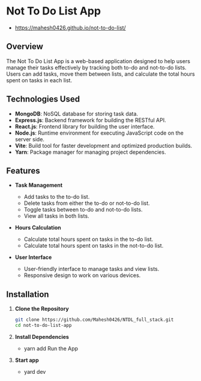 # Not To Do List App 
- https://mahesh0426.github.io/not-to-do-list/

## Overview

The Not To Do List App is a web-based application designed to help users manage their tasks effectively by tracking both to-do and not-to-do lists. Users can add tasks, move them between lists, and calculate the total hours spent on tasks in each list.

## Technologies Used

- **MongoDB**: NoSQL database for storing task data.
- **Express.js**: Backend framework for building the RESTful API.
- **React.js**: Frontend library for building the user interface.
- **Node.js**: Runtime environment for executing JavaScript code on the server side.
- **Vite**: Build tool for faster development and optimized production builds.
- **Yarn**: Package manager for managing project dependencies.

## Features

- **Task Management**
  - Add tasks to the to-do list.
  - Delete tasks from either the to-do or not-to-do list.
  - Toggle tasks between to-do and not-to-do lists.
  - View all tasks in both lists.

- **Hours Calculation**
  - Calculate total hours spent on tasks in the to-do list.
  - Calculate total hours spent on tasks in the not-to-do list.

- **User Interface**
  - User-friendly interface to manage tasks and view lists.
  - Responsive design to work on various devices.

## Installation

1. **Clone the Repository**

   ```bash
   git clone https://github.com/Mahesh0426/NTDL_full_stack.git
   cd not-to-do-list-app
   
2. **Install Dependencies**
    - yarn add
Run the App

3. **Start app**
   - yard dev

